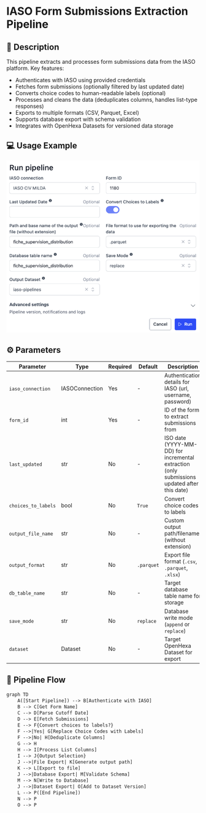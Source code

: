 # IASO Form Submissions Extraction Pipeline

## 📌 Description

This pipeline extracts and processes form submissions data from the IASO platform. Key features:
- Authenticates with IASO using provided credentials
- Fetches form submissions (optionally filtered by last updated date)
- Converts choice codes to human-readable labels (optional)
- Processes and cleans the data (deduplicates columns, handles list-type responses)
- Exports to multiple formats (CSV, Parquet, Excel)
- Supports database export with schema validation
- Integrates with OpenHexa Datasets for versioned data storage

## 💻 Usage Example
![run image](docs/images/example_run.png)

## ⚙️ Parameters

| Parameter | Type | Required | Default | Description |
|-----------|------|----------|---------|-------------|
| `iaso_connection` | IASOConnection | Yes | - |Authentication details for IASO (url, username, password) |
| `form_id` | int | Yes | - |ID of the form to extract submissions from |
| `last_updated` | str | No | - | ISO date (YYYY-MM-DD) for incremental extraction (only submissions updated after this date) |
| `choices_to_labels` | bool | No | `True` | Convert choice codes to labels |
| `output_file_name` | str | No | - | Custom output path/filename (without extension) |
| `output_format` | str | No | `.parquet` | Export file format (`.csv`, `.parquet`, `.xlsx`) |
| `db_table_name` | str | No | - | Target database table name for storage |
| `save_mode` | str | No | `replace` | Database write mode (`append` or `replace`) |
| `dataset` | Dataset | No | - | Target OpenHexa Dataset for export |

## 🔄 Pipeline Flow
```mermaid
graph TD
    A([Start Pipeline]) --> B[Authenticate with IASO]
    B --> C[Get Form Name]
    C --> D[Parse Cutoff Date]
    D --> E[Fetch Submissions]
    E --> F{Convert choices to labels?}
    F -->|Yes| G[Replace Choice Codes with Labels]
    F -->|No| H[Deduplicate Columns]
    G --> H
    H --> I[Process List Columns]
    I --> J{Output Selection}
    J -->|File Export| K[Generate output path]
    K --> L[Export to file]
    J -->|Database Export| M[Validate Schema]
    M --> N[Write to Database]
    J -->|Dataset Export| O[Add to Dataset Version]
    L --> P([End Pipeline])
    N --> P
    O --> P
```